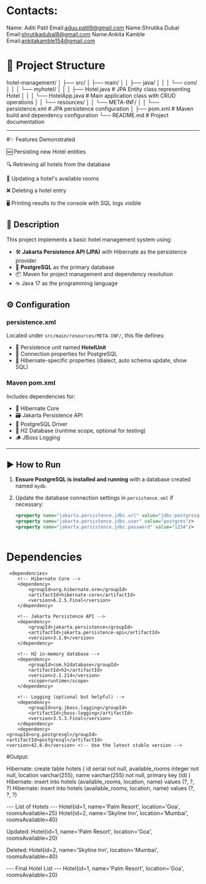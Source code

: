 # Contacts:

Name: Aditi Patil
Email:aduu.patil9@gmail.com
Name:Shrutika Dubal
Email:shrutikadubal8@gmail.com
Name:Ankita Kamble
Email:ankitakamble154@gmail.com

# 📁 Project Structure

hotel-management/
│
├── src/
│   ├── main/
│   │   ├── java/
│   │   │   └── com/
│   │   │       └── myhotel/
│   │   │           ├── Hotel.java            # JPA Entity class representing Hotel
│   │   │           └── HotelApp.java         # Main application class with CRUD operations
│   │   └── resources/
│   │       └── META-INF/
│   │           └── persistence.xml           # JPA persistence configuration
│
├── pom.xml                                   # Maven build and dependency configuration
└── README.md                                 # Project documentation

---
 #✨ Features Demonstrated
 
🆕 Persisting new Hotel entities

🔍 Retrieving all hotels from the database

🔄 Updating a hotel's available rooms

❌ Deleting a hotel entry

🖥️ Printing results to the console with SQL logs visible



## 📝 Description

This project implements a basic hotel management system using:

- 🛠️ **Jakarta Persistence API (JPA)** with Hibernate as the persistence provider  
- 🐘 **PostgreSQL** as the primary database  
- 📦 Maven for project management and dependency resolution  
- ☕ Java 17 as the programming language
  

## ⚙️ Configuration

### persistence.xml

Located under `src/main/resources/META-INF/`, this file defines:

- 🔖 Persistence unit named **HotelUnit**  
- 🔌 Connection properties for PostgreSQL  
- 🐉 Hibernate-specific properties (dialect, auto schema update, show SQL)  

### Maven pom.xml

Includes dependencies for:

- 🦄 Hibernate Core  
- 🗃️ Jakarta Persistence API  
- 🐘 PostgreSQL Driver  
- 💾 H2 Database (runtime scope, optional for testing)  
- 🪵 JBoss Logging  

---

## ▶️ How to Run

1. **Ensure PostgreSQL is installed and running** with a database created named `mydb`.

2. Update the database connection settings in `persistence.xml` if necessary:

   ```xml
   <property name="jakarta.persistence.jdbc.url" value="jdbc:postgresql://localhost:5432/mydb"/>
   <property name="jakarta.persistence.jdbc.user" value="postgres"/>
   <property name="jakarta.persistence.jdbc.password" value="1234"/>



 # Dependencies

     <dependencies>
        <!-- Hibernate Core -->
        <dependency>
            <groupId>org.hibernate.orm</groupId>
            <artifactId>hibernate-core</artifactId>
            <version>6.2.5.Final</version>
        </dependency>

        <!-- Jakarta Persistence API -->
        <dependency>
            <groupId>jakarta.persistence</groupId>
            <artifactId>jakarta.persistence-api</artifactId>
            <version>3.1.0</version>
        </dependency>

        <!-- H2 in-memory database -->
        <dependency>
            <groupId>com.h2database</groupId>
            <artifactId>h2</artifactId>
            <version>2.1.214</version>
            <scope>runtime</scope>
        </dependency>

        <!-- Logging (optional but helpful) -->
        <dependency>
            <groupId>org.jboss.logging</groupId>
            <artifactId>jboss-logging</artifactId>
            <version>3.5.3.Final</version>
        </dependency>
        <dependency>
    <groupId>org.postgresql</groupId>
    <artifactId>postgresql</artifactId>
    <version>42.6.0</version> <!-- Use the latest stable version -->
</dependency>
</dependencies>

#Output:

Hibernate: 
    create table hotels (
       id serial not null,
        available_rooms integer not null,
        location varchar(255),
        name varchar(255) not null,
        primary key (id)
    )
Hibernate: 
    insert 
    into
        hotels
        (available_rooms, location, name) 
    values
        (?, ?, ?)
Hibernate: 
    insert 
    into
        hotels
        (available_rooms, location, name) 
    values
        (?, ?, ?)

--- List of Hotels ---
Hotel{id=1, name='Palm Resort', location='Goa', roomsAvailable=25}
Hotel{id=2, name='Skyline Inn', location='Mumbai', roomsAvailable=40}

Updated: Hotel{id=1, name='Palm Resort', location='Goa', roomsAvailable=20}

Deleted: Hotel{id=2, name='Skyline Inn', location='Mumbai', roomsAvailable=40}

--- Final Hotel List ---
Hotel{id=1, name='Palm Resort', location='Goa', roomsAvailable=20}



